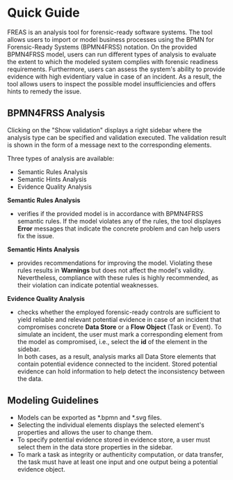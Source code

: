 # Quick Guide

FREAS is an analysis tool for forensic-ready software systems. The tool allows users to import or model business processes using the BPMN for Forensic-Ready Systems (BPMN4FRSS) notation. On the provided BPMN4FRSS model, users can run different types of analysis to evaluate the extent to which the modeled system complies with forensic readiness requirements. Furthermore, users can assess the system's ability to provide evidence with high evidentiary value in case of an incident. 
As a result, the tool allows users to inspect the possible model insufficiencies and offers hints to remedy the issue. 


## BPMN4FRSS Analysis

Clicking on the "Show validation" displays a right sidebar where the analysis type can be specified and validation executed.
The validation result is shown in the form of a message next to the corresponding elements.

Three types of analysis are available:

* Semantic Rules Analysis
* Semantic Hints Analysis
* Evidence Quality Analysis


**Semantic Rules Analysis**
  * verifies if the provided model is in accordance with BPMN4FRSS semantic rules. If the model violates any of the rules, the tool displayes **Error** messages that indicate the concrete problem and can help users fix the issue.

**Semantic Hints Analysis** 
  * provides recommendations for improving the model. Violating these rules results in **Warnings** but does not affect the model's validity. Nevertheless, compliance with these rules is highly recommended, as their violation can indicate potential weaknesses.

**Evidence Quality Analysis**
  * checks whether the employed forensic-ready controls are sufficient to yield reliable and relevant potential evidence in case of an incident that compromises concrete **Data Store** or a **Flow Object** (Task or Event).
  To simulate an incident, the user must mark a corresponding element from the model as compromised, i.e., select the **id** of the element in the sidebar. \
  In both cases, as a result, analysis marks all Data Store elements that contain potential evidence connected to the incident. Stored potential evidence can hold information to help detect the inconsistency between the data.


## Modeling Guidelines

* Models can be exported as *.bpmn and *.svg files.
* Selecting the individual elements displays the selected element's properties and allows the user to change them.
* To specify potential evidence stored in evidence store, a user must select them in the data store properties in the sidebar.
* To mark a task as integrity or authenticity computation, or data transfer, the task must have at least one input and one output being a potential evidence object.
